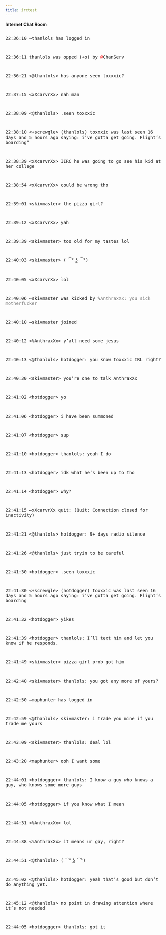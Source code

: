 ```yaml
---
title: irctest
---
```


**Internet Chat Room**

<pre style="white-space:pre-wrap"><p><span class="grey">22:36:10 →thanlols has logged in</span></p>
<p><span class="grey">22:36:11 thanlols was opped (</span><span class="red">+o</span><span class="grey">) by </span><span style="color:red">@</span><span class="grey">ChanServ</span></p>
<p><span class="grey">22:36:21</span> <<span class="red">@</span>thanlols> has anyone seen toxxxic?</p>
<p><span class="grey">22:37:15</span> &lt;xXcarvrXx> nah man</p>
<p><span class="grey">22:38:09</span> &lt;<span class="red">@</span>thanlols> .seen toxxxic</p>
<p><span class="grey">22:38:10</span> &lt;<span class="green">+</span>screwgle> (thanlols) toxxxic was last seen 16 days and 5 hours ago saying: i’ve gotta get going. Flight’s boarding”</p>
<p><span class="grey">22:38:39</span> &lt;xXcarvrXx> IIRC he was going to go see his kid at her college</p>
<p><span class="grey">22:38:54</span> &lt;xXcarvrXx> could be wrong tho</p>
<p><span class="grey">22:39:01</span> &lt;skivmaster> the pizza girl?</p>
<p><span class="grey">22:39:12</span> &lt;xXcarvrXx> yah</p>
<p><span class="grey">22:39:39</span> &lt;skivmaster> too old for my tastes lol</p>
<p><span class="grey">22:40:03</span> &lt;skivmaster> ( ͡° ͜ʖ ͡°)</p>
<p><span class="grey">22:40:05</span> &lt;xXcarvrXx> lol</p>
<p><span class="grey">22:40:06 ←skivmaster was kicked by </span><span class="orange">%</span><span style="color:grey">AnthraxXx: you sick motherfucker</span></p>
<p><span class="grey">22:40:10 →skivmaster joined</span></p>
<p><span class="grey">22:40:12</span> &lt;<span class="orange">%</span>AnthraxXx> y’all need some jesus</p>
<p><span class="grey">22:40:13</span> &lt;<span class="red">@</span>thanlols> hotdogger: you know toxxxic IRL right?</p>
<p><span class="grey">22:40:30</span> &lt;skivmaster> you’re one to talk AnthraxXx</p>
<p><span class="grey">22:41:02</span> &lt;hotdogger> yo</p>
<p><span class="grey">22:41:06</span> &lt;hotdogger> i have been summoned</p>
<p><span class="grey">22:41:07</span> &lt;hotdogger> sup</p>
<p><span class="grey">22:41:10</span> &lt;hotdogger> thanlols: yeah I do</p>
<p><span class="grey">22:41:13</span> &lt;hotdogger> idk what he’s been up to tho</p>
<p><span class="grey">22:41:14</span> &lt;hotdogger> why?</p>
<p><span class="grey">22:41:15 ←xXcarvrXx quit: (Quit: Connection closed for inactivity)</span></p>
<p><span class="grey">22:41:21</span> &lt;<span class="red">@</span>thanlols> hotdogger: 9+ days radio silence</p>
<p><span class="grey">22:41:26</span> &lt;<span class="red">@</span>thanlols> just tryin to be careful</p>
<p><span class="grey">22:41:30</span> &lt;hotdogger> .seen toxxxic</p>
<p><span class="grey">22:41:30</span> &lt;<span class="green">+</span>screwgle> (hotdogger) toxxxic was last seen 16 days and 5 hours ago saying: i’ve gotta get going. Flight’s boarding</p>
<p><span class="grey">22:41:32</span> &lt;hotdogger> yikes</p>
<p><span class="grey">22:41:39</span> &lt;hotdogger> thanlols: I’ll text him and let you know if he responds.</p>
<p><span class="grey">22:41:49</span> &lt;skivmaster> pizza girl prob got him</p>
<p><span class="grey">22:42:40</span> &lt;skivmaster> thanlols: you got any more of yours?</p>
<p><span class="grey">22:42:50 →maphunter has logged in</span></p>
<p><span class="grey">22:42:59</span> &lt;<span class="red">@</span>thanlols> skivmaster: i trade you mine if you trade me yours</p>
<p><span class="grey">22:43:09</span> &lt;skivmaster> thanlols: deal lol</p>
<p><span class="grey">22:43:20</span> &lt;maphunter> ooh I want some</p>
<p><span class="grey">22:44:01</span> &lt;hotdoggger> thanlols: I know a guy who knows a guy, who knows some more guys</p>
<p><span class="grey">22:44:05</span> &lt;hotdoggger> if you know what I mean</p>
<p><span class="grey">22:44:31</span> &lt;<span class="orange">%</span>AnthraxXx> lol</p>
<p><span class="grey">22:44:38</span> &lt;<span class="orange">%</span>AnthraxXx> it means ur gay, right?</p>
<p><span class="grey">22:44:51</span> &lt;<span class="red">@</span>thanlols> ( ͡° ͜ʖ ͡°)</p>
<p><span class="grey">22:45:02</span> &lt;<span class="red">@</span>thanlols> hotdogger: yeah that’s good but don’t do anything yet.</p>
<p><span class="grey">22:45:12</span> &lt;<span class="red">@</span>thanlols> no point in drawing attention where it’s not needed</p>
<p><span class="grey">22:44:05</span> &lt;hotdoggger> thanlols: got it</p>
</pre>
